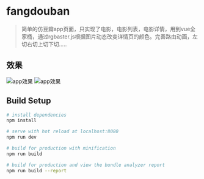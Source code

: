 # fangdouban

> 简单的仿豆瓣app页面，只实现了电影，电影列表，电影详情，用到vue全家桶，通过rgbaster.js根据图片动态改变详情页的颜色。完善路由动画，左切右切上切下切.....

## 效果

![app效果](https://github.com/MrMoveon/douban/raw/master/jdfw.gif)
![app效果](https://github.com/MrMoveon/douban/raw/master/jdfw2.gif)

## Build Setup

``` bash
# install dependencies
npm install

# serve with hot reload at localhost:8080
npm run dev

# build for production with minification
npm run build

# build for production and view the bundle analyzer report
npm run build --report
```

